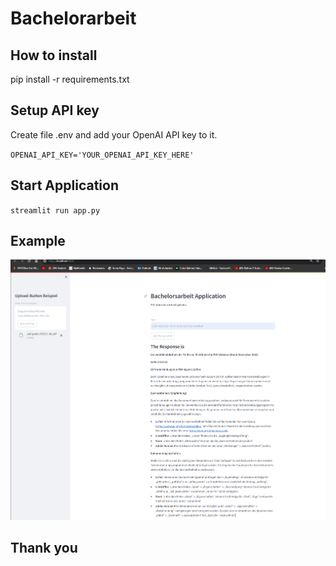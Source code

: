 # Bachelorarbeit

## How to install

pip install -r requirements.txt

## Setup API key

Create file .env and add your OpenAI API key to it.

`OPENAI_API_KEY='YOUR_OPENAI_API_KEY_HERE'`

## Start Application

`streamlit run app.py`

## Example

![alt text](img/image.png)

## Thank you
